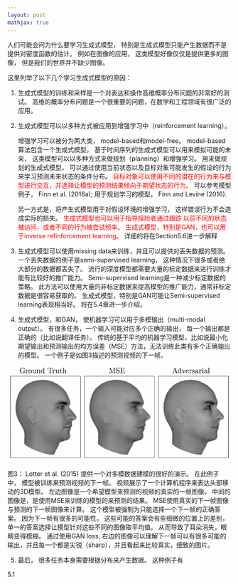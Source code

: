 ```yaml
---
layout: post
mathjax: true
---
```


人们可能会问为什么要学习生成式模型， 特别是生成式模型只能产生数据而不是提供对密度函数的估计。 
例如在图像的应用， 这类模型好像仅仅是提供更多的图像， 但是我们的世界并不缺少图像。

这里列举了以下几个学习生成式模型的原因：
1. 生成式模型的训练和采样是一个对表达和操作高维概率分布问题的非常好的测试。 高维的概率分布问题是一个很重要的问题，在数学和工程领域有很广泛的应用。 
2. 生成式模型可以以多种方式被应用到增强学习中（reinforcement learning）。 

   增强学习可以被分为两大类， model-based和model-free。
   model-based算法包含一个生成式模型。 基于时间序列的生成式模型可以用来模拟可能的未来， 这类模型可以以多种方式来做规划（planning）和增强学习。
   用来做规划的生成式模型， 可以通过使用当前状态以及目标对象可能发生的假设的行为来学习预测未来状态的条件分布。
   <span style="color:red">目标对象可以使用不同的潜在的行为来与模型进行交互，并选择让模型的预测结果倾向于期望状态的行为。</span>
   可以参考模型例子， Finn et al. (2016a); 用于规划学习的模型， Finn and Levine (2016).

   另一方式是，将产生式模型用于对假设环境的增强学习， 这样错误行为不会造成实际的损失。
   <span style="color:red">生成式模型也可以用于指导探险者通过跟踪 以前不同的状态被访问，或者不同的行为被尝试频率。
   生成式模型，特别是GAN，也可以用于inverse refinforcement learning。 </span>
   详细的将在Section5.6进一步解释

3. 生成式模型可以使用missing data来训练，并且可以提供对丢失数据的预测。 一个丢失数据的例子是semi-supervised learning， 这种情况下很多或者绝大部分的数据都丢失了。 流行的深度模型都需要大量的标定数据来进行训练才能有比较好的推广能力。 Semi-supervised learning是一种减少标定数据的策略。 此方法可以使用大量的非标定数据来提高模型的推广能力，通常非标定数据是很容易获取的。 生成式模型，特别是GAN可能让Semi-supervised learning表现相当好。 将在5.4章进一步介绍。

4. 生成式模型，和GAN， 使机器学习可以用于多模输出（multi-modal output）。 有很多任务，一个输入可能对应多个正确的输出， 每一个输出都是正确的（比如说翻译任务）。 传统的基于平均的机器学习模型，比如说最小化期望输出和预测输出的均方误差（MSE）方法，无法训练此类有多个正确输出的模型。 一个例子是如图3描述的预测视频的下一帧。

![Figure 3](/images/201704/28/fig03.png)

图3： Lotter et al. (2015) 提供一个对多模数据建模的很好的演示。 在此例子中， 模型被训练来预测视频的下一帧。 视频展示了一个计算机程序来表达头部移动的3D模型。 左边图像是一个希望模型来预测的视频的真实的一帧图像。 中间的图像是，是使用MSE来训练的模型的来预测的结果。 MSE使用真实的下一帧图像与预测的下一帧图像来计算。 这个模型被强制为只能选择一个下一帧的正确答案。 因为下一帧有很多的可能性， 这些可能的答案会有些细微的位置上的差别， 单一的答案选择让模型针对这些不同的图像取平均值。 从而导致了耳朵消失，眼睛变得模糊。 通过使用GAN loss, 右边的图像可以理解下一帧可以有很多可能的输出，并且每一个都是尖锐（sharp），并且看起来比较真实，细致的图片。 

5. 最后， 很多任务本身需要根据分布来产生数据。 这种例子有

5.1 



